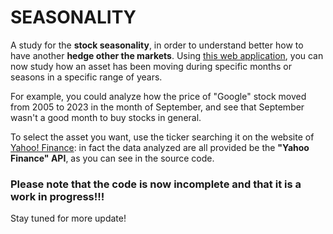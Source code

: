 # SEASONALITY
A study for the **stock seasonality**, in order to understand better how to have another **hedge other the markets**.
Using [this web application](https://seasonalityanalysis.streamlit.app/), you can now study how an asset has been moving during specific months or seasons in a specific range of years.

For example, you could analyze how the price of "Google" stock moved from 2005 to 2023 in the month of September, and see that September wasn't a good month to buy stocks in general.

To select the asset you want, use the ticker searching it on the website of [Yahoo! Finance](https://finance.yahoo.com/lookup/): in fact the data analyzed are all provided be the **"Yahoo Finance" API**, as you can see in the source code.

### Please note that the code is now incomplete and that it is a work in progress!!!
Stay tuned for more update!

